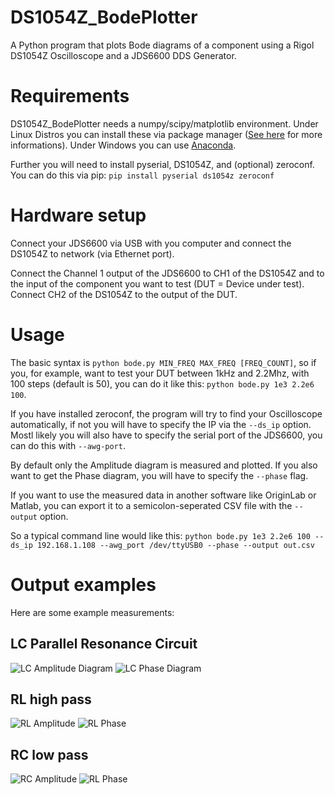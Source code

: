 # DS1054Z_BodePlotter
A Python program that plots Bode diagrams of a component using a Rigol DS1054Z Oscilloscope and a JDS6600 DDS Generator.

# Requirements
DS1054Z_BodePlotter needs a numpy/scipy/matplotlib environment. Under Linux Distros you can install these via package manager ([See here](https://www.scipy.org/install.html) for more informations).
Under Windows you can use [Anaconda](https://www.anaconda.com/).

Further you will need to install pyserial, DS1054Z, and (optional) zeroconf. You can do this via pip:
``` pip install pyserial ds1054z zeroconf ```

# Hardware setup
Connect your JDS6600 via USB with you computer and connect the DS1054Z to network (via Ethernet port).

Connect the Channel 1 output of the JDS6600 to CH1 of the DS1054Z and to the input of the component you want to test (DUT = Device under test). Connect CH2 of the DS1054Z to the output of the DUT.

# Usage
The basic syntax is `python bode.py MIN_FREQ MAX_FREQ [FREQ_COUNT]`, so if you, for example, want to test your DUT between 1kHz and 2.2Mhz, with 100 steps (default is 50),
you can do it like this: `python bode.py 1e3 2.2e6 100`.

If you have installed zeroconf, the program will try to find your Oscilloscope automatically, if not you will have to specify the IP via the `--ds_ip` option. Mostl likely you will also have to specify the serial port of the JDS6600, you can do this with `--awg-port`.

By default only the Amplitude diagram is measured and plotted. If you also want to get the Phase diagram, you will have to specify the `--phase` flag.

If you want to use the measured data in another software like OriginLab or Matlab, you can export it to a semicolon-seperated CSV file with the `--output` option.

So a typical command line would like this: ```python bode.py 1e3 2.2e6 100 --ds_ip 192.168.1.108 --awg_port /dev/ttyUSB0 --phase --output out.csv```

# Output examples
Here are some example measurements:
## LC Parallel Resonance Circuit
![LC Amplitude Diagram](https://github.com/jbtronics/DS1054_BodePlotter/raw/master/examples/LC_Amplitude.png)
![LC Phase Diagram](https://github.com/jbtronics/DS1054_BodePlotter/raw/master/examples/LC_PHASE.png)

## RL high pass
![RL Amplitude](https://github.com/jbtronics/DS1054_BodePlotter/raw/master/examples/RL_Amplitude.png)
![RL Phase](https://github.com/jbtronics/DS1054_BodePlotter/raw/master/examples/RL_Phase.png)

## RC low pass
![RC Amplitude](https://github.com/jbtronics/DS1054_BodePlotter/raw/master/examples/RC_Amplitude.png)
![RL Phase](https://github.com/jbtronics/DS1054_BodePlotter/raw/master/examples/RC_Phase.png)
